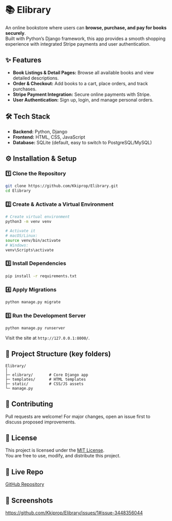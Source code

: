 # 📚 Elibrary

An online bookstore where users can **browse, purchase, and pay for books securely**.  
Built with Python’s Django framework, this app provides a smooth shopping experience with integrated Stripe payments and user authentication.

## ✨ Features
- **Book Listings & Detail Pages:** Browse all available books and view detailed descriptions.  
- **Order & Checkout:** Add books to a cart, place orders, and track purchases.  
- **Stripe Payment Integration:** Secure online payments with Stripe.  
- **User Authentication:** Sign up, login, and manage personal orders.

## 🛠 Tech Stack
- **Backend:** Python, Django  
- **Frontend:** HTML, CSS, JavaScript  
- **Database:** SQLite (default, easy to switch to PostgreSQL/MySQL)  

## ⚙️ Installation & Setup

### 1️⃣ Clone the Repository
```bash
git clone https://github.com/Kkiprop/Elibrary.git
cd Elibrary
```

### 2️⃣ Create & Activate a Virtual Environment
```bash
# Create virtual environment
python3 -m venv venv

# Activate it
# macOS/Linux:
source venv/bin/activate
# Windows:
venv\Scripts\activate
```

### 3️⃣ Install Dependencies
```bash
pip install -r requirements.txt
```

### 4️⃣ Apply Migrations
```bash
python manage.py migrate
```

### 5️⃣ Run the Development Server
```bash
python manage.py runserver
```
Visit the site at `http://127.0.0.1:8000/`.

## 📂 Project Structure (key folders)
```
Elibrary/
│
├─ elibrary/       # Core Django app
├─ templates/      # HTML templates
├─ static/         # CSS/JS assets
└─ manage.py
```

## 🤝 Contributing
Pull requests are welcome! For major changes, open an issue first to discuss proposed improvements.

## 📜 License
This project is licensed under the [MIT License](LICENSE).  
You are free to use, modify, and distribute this project.

## 🔗 Live Repo
[GitHub Repository](https://github.com/Kkiprop/Elibrary)

## 📜 Screenshots
https://github.com/Kkiprop/Elibrary/issues/1#issue-3448356044
